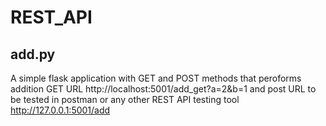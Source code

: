 # REST_API

## add.py 
A simple flask application with GET and POST methods that peroforms addition GET URL http://localhost:5001/add_get?a=2&b=1 and post URL to be tested in postman or any other REST API testing tool http://127.0.0.1:5001/add
